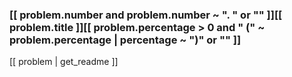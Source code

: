 ### [[ problem.number and problem.number ~ ". " or "" ]][[ problem.title ]][[ problem.percentage > 0 and " (" ~ problem.percentage | percentage ~ ")" or "" ]]

[[ problem | get_readme ]]
